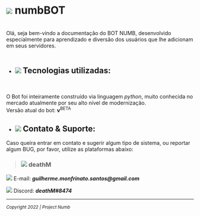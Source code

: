 # <h1><img src="https://cdn.discordapp.com/emojis/898791350202425396.gif?size=32" class="title"> numbBOT</h1></img><br>
<div class="initial_description">
  Olá, seja bem-vindo a documentação do BOT NUMB, desenvolvido especialmente para aprendizado e diversão dos usuários que lhe adicionam em seus servidores.
</div><br>

- <h2 class="tecn_utl"><img src="https://cdn.discordapp.com/emojis/849345877431681065.png?size=24"> Tecnologias utilizadas:</img></h2><br>

O Bot foi inteiramente construído via linguagem *python*, muito conhecida no mercado atualmente por seu alto nível de modernização.
<br>Versão atual do bot: <strong>v</strong><sup>BETA</sup><br>

- <h2 class="info_contact"><img src="https://cdn.discordapp.com/emojis/889461378962821120.png?size=24"> Contato & Suporte:</img></h2>

Caso queira entrar em contato e sugerir algum tipo de sistema, ou reportar algum BUG, por favor, utilize as plataformas abaixo:
> <h3><img src="https://cdn.discordapp.com/emojis/999908272628838490.gif?size=20"></img> <strong>deathM</strong></h3>
<p><img src="https://cdn.discordapp.com/emojis/829275846795329556.png?size=20"></img> E-mail: <i><strong>guilherme.monfrinato.santos@gmail.com</strong></i></p> <!--Email de Contato-->
<p><img src="https://cdn.discordapp.com/emojis/892657735391387679.png?size=20"></img> Discord: <i><strong>deathM#8474</i></strong></p> <!--Discord de Contato-->

<hr>
 <footer><sup class="direitos_reserv"><i>Copyright 2022 | Project Numb</i></sup></footer>
